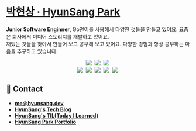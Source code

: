 # [박현상 · HyunSang Park](https://parkhyunsang.com/)
**Junior Software Enginner**, Go언어를 사용해서 다양한 것들을 만들고 있어요. 요즘은 회사에서 미디어 스토리지를 개발하고 있어요.  
재밌는 것들을 찾아서 만들어 보고 공부해 보고 있어요. 다양한 경험과 항상 공부하는 마음을 추구하고 있습니다.  

<p align = "center">
  <img src="https://img.shields.io/badge/Go-00ADD8?style=flat-square&logo=Go&logoColor=white"/></a>&nbsp 
  <img src="https://img.shields.io/badge/Vue.js-4FC08D?style=flat-square&logo=Vue.js&logoColor=white"/></a>&nbsp   
  <img src="https://img.shields.io/badge/CSS3-1572B6?style=flat-square&logo=css3&logoColor=white"/></a>&nbsp   
  <br>
  <img src="https://img.shields.io/badge/MySQL-4479A1?style=flat-square&logo=MySQL&logoColor=white"/></a>&nbsp 
  <img src="https://img.shields.io/badge/AWS EC2-FF8C00?style=flat-square&logo=amazon ec2&logoColor=white"/></a>&nbsp 
  <img src="https://img.shields.io/badge/AWS S3-569A31?style=flat-square&logo=amazon s3&logoColor=white"/></a>&nbsp   
  <img src="https://img.shields.io/badge/GitHub Actions-2088FF?style=flat-square&logo=github actions&logoColor=white"/></a>&nbsp   
  <img src="https://img.shields.io/badge/SQLite-003B57?style=flat-square&logo=sqlite&logoColor=white"/></a>&nbsp   
</p>

## 📇 Contact
- [**me@hyunsang.dev**](mailto:me@hyunsang.dev)
- [**HyunSang's Tech Blog**](https://hyunsang.dev)  
- [**HyunSang's TIL(Today I Learned)**](http://hyunsang.dev/TIL/)
- [**HyunSang Park Portfolio**](http://about.hyunsang.dev)
